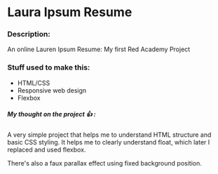# Laura Ipsum Resume

### Description:
An online Lauren Ipsum Resume: My first Red Academy Project


### Stuff used to make this:

 * HTML/CSS
 * Responsive web design
 * Flexbox

##### My thought on the project :+1: :
A very simple project that helps me to understand HTML structure and basic CSS styling. It helps me to clearly understand float, which later I replaced and used flexbox.

There's also a faux parallax effect using fixed background position.
